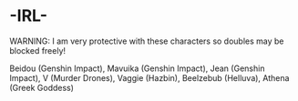 # -IRL-
WARNING: I am very protective with these characters so doubles may be blocked freely!



Beidou (Genshin Impact), Mavuika (Genshin Impact), Jean (Genshin Impact), V (Murder Drones), Vaggie (Hazbin), Beelzebub (Helluva), Athena (Greek Goddess)
